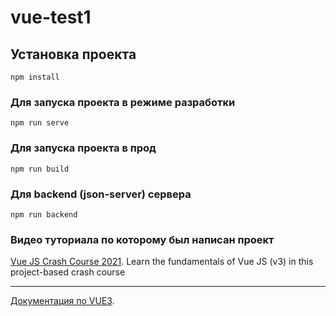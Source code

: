 # vue-test1

## Установка проекта
```
npm install
```

### Для запуска проекта в режиме разработки
```
npm run serve
```

### Для запуска проекта в прод
```
npm run build
```

### Для backend (json-server) сервера 
```
npm run backend
```

### Видео туториала по которому был написан проект
[Vue JS Crash Course 2021](https://www.youtube.com/watch?v=qZXt1Aom3Cs). Learn the fundamentals of Vue JS (v3) in this project-based crash course

---

[Документация по VUE3](https://v3.ru.vuejs.org/ru/guide/introduction.html).

